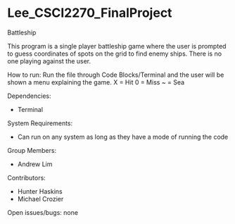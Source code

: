 # Lee_CSCI2270_FinalProject
Battleship

This program is a single player battleship game where the user is prompted to guess coordinates of spots on the grid to find enemy ships.  There is no one playing against the user.

How to run:
Run the file through Code Blocks/Terminal and the user will be shown a menu explaining the game.
X = Hit
0 = Miss
~ = Sea

Dependencies:
- Terminal

System Requirements:
- Can run on any system as long as they have a mode of running the code

Group Members:
- Andrew Lim

Contributors:
- Hunter Haskins
- Michael Crozier

Open issues/bugs:
none
